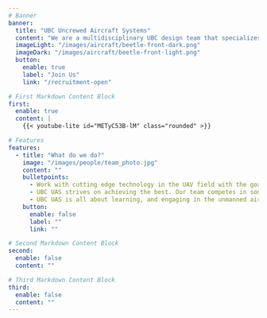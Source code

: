 ```yaml
---
# Banner
banner:
  title: "UBC Uncrewed Aircraft Systems"
  content: "We are a multidisciplinary UBC design team that specializes in building autonomous drones and their support systems. We aim to push innovation and inspire the next generation of professionals."
  imageLight: "/images/aircraft/beetle-front-dark.png"
  imageDark: "/images/aircraft/beetle-front-light.png"
  button:
    enable: true
    label: "Join Us"
    link: "/recruitment-open"

# First Markdown Content Block
first:
  enable: true
  content: |
    {{< youtube-lite id="METyC53B-lM" class="rounded" >}}

# Features
features:
  - title: "What do we do?"
    image: "/images/people/team_photo.jpg"
    content: ""
    bulletpoints:
      - Work with cutting edge technology in the UAV field with the goal of educating our members and pushing the boundaries of the industry
      - UBC UAS strives on achieving the best. Our team competes in some of the most renowned and difficult competitions such as the [__AEAC and SUAS competitions__](/competitions)
      - UBC UAS is all about learning, and engaging in the unmanned aircraft industry but we always want to have fun doing it!
    button:
      enable: false
      label: ""
      link: ""

# Second Markdown Content Block
second:
  enable: false
  content: ""

# Third Markdown Content Block
third:
  enable: false
  content: ""
---
```


